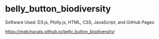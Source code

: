 # belly_button_biodiversity
Software Used: D3.js, Plotly.js, HTML, CSS, JavaScript, and GitHub Pages

https://matchacats.github.io/belly_button_biodiversity/
